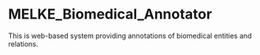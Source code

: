 # MELKE_Biomedical_Annotator
This is web-based system providing annotations of biomedical entities and relations.
